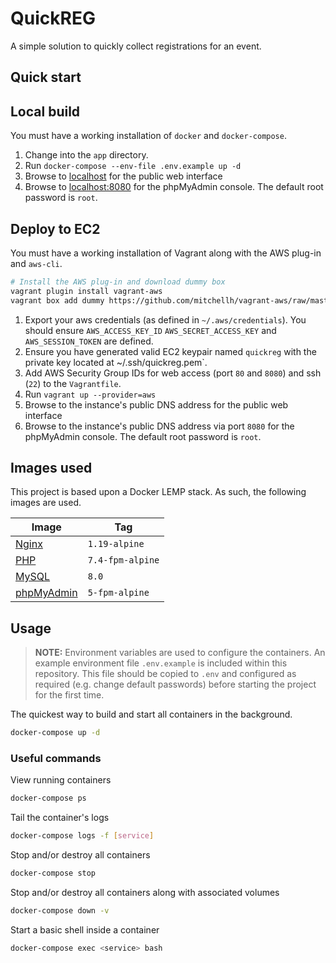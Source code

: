 # QuickREG

A simple solution to quickly collect registrations for an event.

## Quick start

## Local build

You must have a working installation of `docker` and `docker-compose`.

1. Change into the `app` directory.
2. Run `docker-compose --env-file .env.example up -d`
3. Browse to [localhost](http://localhost) for the public web interface
4. Browse to [localhost:8080](http://localhost:8080) for the phpMyAdmin
console. The default root password is `root`.

## Deploy to EC2

You must have a working installation of Vagrant along with the AWS plug-in and
`aws-cli`.

```bash
# Install the AWS plug-in and download dummy box
vagrant plugin install vagrant-aws
vagrant box add dummy https://github.com/mitchellh/vagrant-aws/raw/master/dummy.box
```

1. Export your aws credentials (as defined in `~/.aws/credentials`). You should
ensure `AWS_ACCESS_KEY_ID` `AWS_SECRET_ACCESS_KEY` and `AWS_SESSION_TOKEN` are
defined.
2. Ensure you have generated valid EC2 keypair named `quickreg` with the
private key located at ~/.ssh/quickreg.pem`.
3. Add AWS Security Group IDs for web access (port `80` and `8080`) and ssh
(`22`) to the `Vagrantfile`.
4. Run `vagrant up --provider=aws`
5. Browse to the instance's public DNS address for the public web interface
6. Browse to the instance's public DNS address via port `8080` for the
phpMyAdmin console. The default root password is `root`.

## Images used

This project is based upon a Docker LEMP stack. As such, the following images
are used.

Image | Tag
--- | ---
[Nginx](https://hub.docker.com/_/nginx) | `1.19-alpine`
[PHP](https://hub.docker.com/_/php) | `7.4-fpm-alpine`
[MySQL](https://hub.docker.com/_/mysql) | `8.0`
[phpMyAdmin](https://hub.docker.com/_/phpmyadmin) | `5-fpm-alpine`

## Usage

> **NOTE:** Environment variables are used to configure the containers. An
example environment file `.env.example` is included within this repository.
This file should be copied to `.env` and configured as required (e.g. change
default passwords) before starting the project for the first time.

The quickest way to build and start all containers in the background.

```bash
docker-compose up -d
```

### Useful commands

View running containers

```bash
docker-compose ps
```

Tail the container's logs

```bash
docker-compose logs -f [service]
```

Stop and/or destroy all containers

```bash
docker-compose stop
```

Stop and/or destroy all containers along with associated volumes

```bash
docker-compose down -v
```

Start a basic shell inside a container

```bash
docker-compose exec <service> bash
```

